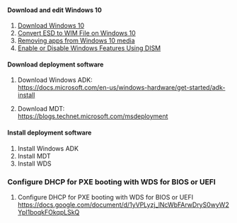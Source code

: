 #### Download and edit Windows 10
1. [Download Windows 10](https://www.microsoft.com/en-us/software-download/windows10)
1. [Convert ESD to WIM File on Windows 10](https://docs.google.com/document/d/1EK7zYbx1wvVdE1Enkn4Oh4IYnT917MCO8xFysvKe5ZE)
1. [Removing apps from Windows 10 media](https://community.spiceworks.com/how_to/123554-removing-apps-from-windows-10-media)
1. [Enable or Disable Windows Features Using DISM](https://docs.microsoft.com/en-us/windows-hardware/manufacture/desktop/enable-or-disable-windows-features-using-dism)

#### Download deployment software
1. Download Windows ADK:<br />
https://docs.microsoft.com/en-us/windows-hardware/get-started/adk-install

1. Download MDT:<br />
https://blogs.technet.microsoft.com/msdeployment

#### Install deployment software
1. Install Windows ADK<br />
1. Install MDT<br />
1. Install WDS<br />

### Configure DHCP for PXE booting with WDS for BIOS or UEFI<br />
1. Configure DHCP for PXE booting with WDS for BIOS or UEFI<br />
https://docs.google.com/document/d/1yVPLyzj_lNcWbFArwDryS0wyW2YpI1boqkFOkqpLSkQ
